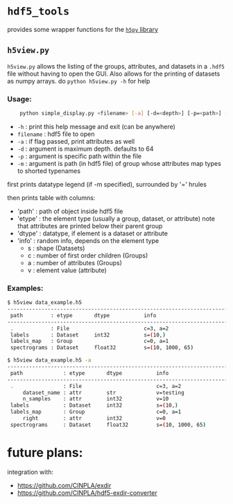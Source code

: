 # `hdf5_tools`
provides some wrapper functions for the [`h5py` library](https://www.h5py.org)


## `h5view.py`
`h5view.py` allows the listing of the groups, attributes, and datasets in a `.hdf5` file without having to open the GUI. Also allows for the printing of datasets as numpy arrays.
do `python h5view.py -h` for help

### Usage:
```bash
	python simple_display.py <filename> [-a] [-d=<depth>] [-p=<path>] [-m=<map_path>]
```

 - `-h` : print this help message and exit (can be anywhere)
 - `filename` : hdf5 file to open
 - `-a`	: if flag passed, print attributes as well
 - `-d` : argument is maximum depth. defaults to 64
 - `-p` : argument is specific path within the file
 - `-m` : argument is path (in hdf5 file) of group whose 
            attributes map types to shorted typenames

first prints datatype legend (if -m specified), surrounded by '=' hrules

then prints table with columns:
 - 'path'  : path of object inside hdf5 file
 - 'etype' : the element type (usually a group, dataset, or attribute)
               note that attributes are printed below their parent group
 - 'dtype' : datatype, if element is a dataset or attribute
 - 'info'  : random info, depends on the element type
	- s : shape (Datasets)
	- c : number of first order children (Groups)
	- a : number of attributes (Groups)
	- v : element value (attribute)


### Examples:
```bash
$ h5view data_example.h5
--------------------------------------------------------------------------------
 path         : etype       dtype           info
--------------------------------------------------------------------------------
 .            : File                        c=3, a=2
 labels       : Dataset     int32           s=(10,)
 labels_map   : Group                       c=0, a=1
 spectrograms : Dataset     float32         s=(10, 1000, 65)
```

```bash
$ h5view data_example.h5 -a
--------------------------------------------------------------------------------
 path             : etype       dtype           info
--------------------------------------------------------------------------------
 .                : File                        c=3, a=2
     dataset_name : attr        str             v=testing
     n_samples    : attr        int32           v=10
 labels           : Dataset     int32           s=(10,)
 labels_map       : Group                       c=0, a=1
     right        : attr        int32           v=0
 spectrograms     : Dataset     float32         s=(10, 1000, 65)
```


# future plans:
integration with:
 - https://github.com/CINPLA/exdir
 - https://github.com/CINPLA/hdf5-exdir-converter
